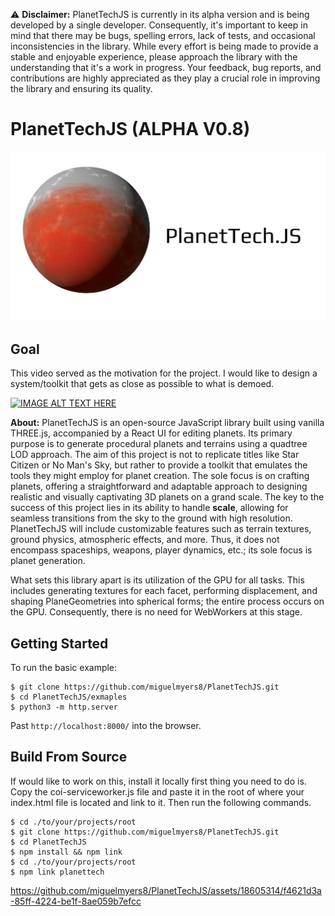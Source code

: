 ⚠️ **Disclaimer:** PlanetTechJS is currently in its alpha version and is being developed by a single developer. Consequently, it's important to keep in mind that there may be bugs, spelling errors, lack of tests, and occasional inconsistencies in the library. While every effort is being made to provide a stable and enjoyable experience, please approach the library with the understanding that it's a work in progress. Your feedback, bug reports, and contributions are highly appreciated as they play a crucial role in improving the library and ensuring its quality.


# PlanetTechJS (ALPHA V0.8) 
<p align="center">
  <img src="./assets/Astron.png" />
</p>

## Goal

This video served as the motivation for the project. I would like to design a system/toolkit that gets as close as possible to what is demoed.

[![IMAGE ALT TEXT HERE](https://img.youtube.com/vi/ksMQ4hYhfSA/0.jpg)](https://www.youtube.com/watch?v=ksMQ4hYhfSA)

**About:**
PlanetTechJS is an open-source JavaScript library built using vanilla THREE.js, accompanied by a React UI for editing planets. Its primary purpose is to generate procedural planets and terrains using a quadtree LOD approach. The aim of this project is not to replicate titles like Star Citizen or No Man's Sky, but rather to provide a toolkit that emulates the tools they might employ for planet creation. The sole focus is on crafting planets, offering a straightforward and adaptable approach to designing realistic and visually captivating 3D planets on a grand scale. The key to the success of this project lies in its ability to handle **scale**, allowing for seamless transitions from the sky to the ground with high resolution. PlanetTechJS will include customizable features such as terrain textures, ground physics, atmospheric effects, and more. Thus, it does not encompass spaceships, weapons, player dynamics, etc.; its sole focus is planet generation.

What sets this library apart is its utilization of the GPU for all tasks. This includes generating textures for each facet, performing displacement, and shaping PlaneGeometries into spherical forms; the entire process occurs on the GPU. Consequently, there is no need for WebWorkers at this stage.

## Getting Started
To run the basic example:
```
$ git clone https://github.com/miguelmyers8/PlanetTechJS.git
$ cd PlanetTechJS/exmaples
$ python3 -m http.server
```
Past `http://localhost:8000/` into the browser.

## Build From Source
If would like to work on this, install it locally first thing you need to do is. Copy the coi-serviceworker.js file and paste it
in the root of where your index.html file is located and link to it. Then run the following commands.
```
$ cd ./to/your/projects/root
$ git clone https://github.com/miguelmyers8/PlanetTechJS.git
$ cd PlanetTechJS
$ npm install && npm link
$ cd ./to/your/projects/root
$ npm link planettech
```


https://github.com/miguelmyers8/PlanetTechJS/assets/18605314/f4621d3a-85ff-4224-be1f-8ae059b7efcc

